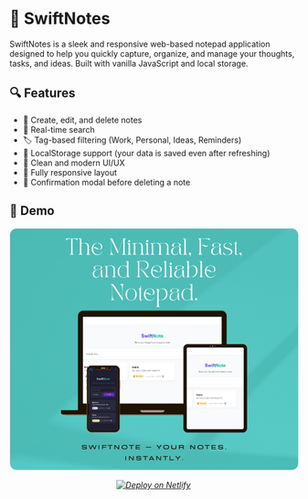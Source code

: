 # 📝 SwiftNotes

SwiftNotes is a sleek and responsive web-based notepad application designed to help you quickly capture, organize, and manage your thoughts, tasks, and ideas. Built with vanilla JavaScript and local storage.

## 🔍 Features

- 📄 Create, edit, and delete notes
- 🔎 Real-time search
- 🏷️ Tag-based filtering (Work, Personal, Ideas, Reminders)
- 🧠 LocalStorage support (your data is saved even after refreshing)
- 🎨 Clean and modern UI/UX
- 📱 Fully responsive layout
- 🔐 Confirmation modal before deleting a note

## 🚀 Demo
<p align="center">
  <img src="assets/mockup.png" alt="MindKeep Preview" width="700" style="border-radius: 12px; border: 1px solid #ddd;" />
</p>

<p align="center"><i><p align="center">
  <a href="[https://YOUR_NETLIFY_URL.netlify.app](https://swiftnotes-drip.netlify.app/)" target="_blank">
    <img src="https://www.netlify.com/img/global/badges/netlify-color-accent.svg" alt="Deploy on Netlify" width="150"/>
  </a>
